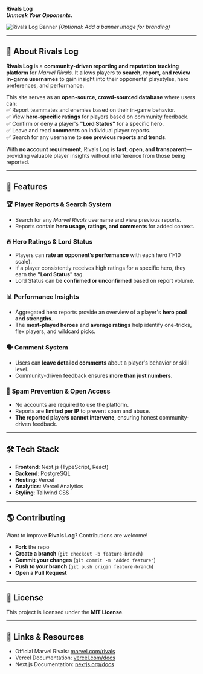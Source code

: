 

**Rivals Log**  
**_Unmask Your Opponents._**  

![Rivals Log Banner](https://image-url.com) *(Optional: Add a banner image for branding)*  

---

## **📌 About Rivals Log**  
**Rivals Log** is a **community-driven reporting and reputation tracking platform** for *Marvel Rivals*. It allows players to **search, report, and review in-game usernames** to gain insight into their opponents' playstyles, hero preferences, and performance.  

This site serves as an **open-source, crowd-sourced database** where users can:  
✅ Report teammates and enemies based on their in-game behavior.  
✅ View **hero-specific ratings** for players based on community feedback.  
✅ Confirm or deny a player's **"Lord Status"** for a specific hero.  
✅ Leave and read **comments** on individual player reports.  
✅ Search for any username to **see previous reports and trends**.  

With **no account requirement**, Rivals Log is **fast, open, and transparent**—providing valuable player insights without interference from those being reported.

---

## **🚀 Features**
### 🏆 **Player Reports & Search System**
- Search for any *Marvel Rivals* username and view previous reports.
- Reports contain **hero usage, ratings, and comments** for added context.

### 🔥 **Hero Ratings & Lord Status**
- Players can **rate an opponent’s performance** with each hero (1-10 scale).
- If a player consistently receives high ratings for a specific hero, they earn the **"Lord Status"** tag.
- Lord Status can be **confirmed or unconfirmed** based on report volume.

### 📊 **Performance Insights**
- Aggregated hero reports provide an overview of a player's **hero pool and strengths**.
- The **most-played heroes** and **average ratings** help identify one-tricks, flex players, and wildcard picks.

### 🗣 **Comment System**
- Users can **leave detailed comments** about a player's behavior or skill level.
- Community-driven feedback ensures **more than just numbers**.

### 🚫 **Spam Prevention & Open Access**
- No accounts are required to use the platform.
- Reports are **limited per IP** to prevent spam and abuse.
- **The reported players cannot intervene**, ensuring honest community-driven feedback.

---

## **🛠 Tech Stack**
- **Frontend**: Next.js (TypeScript, React)
- **Backend**: PostgreSQL
- **Hosting**: Vercel
- **Analytics**: Vercel Analytics
- **Styling**: Tailwind CSS

---

## **🌎 Contributing**
Want to improve **Rivals Log**? Contributions are welcome!  
- **Fork** the repo  
- **Create a branch** (`git checkout -b feature-branch`)  
- **Commit your changes** (`git commit -m "Added feature"`)  
- **Push to your branch** (`git push origin feature-branch`)  
- **Open a Pull Request**  

---

## **📜 License**
This project is licensed under the **MIT License**.  

---

## **🔗 Links & Resources**
- Official Marvel Rivals: [marvel.com/rivals](https://marvel.com/rivals)  
- Vercel Documentation: [vercel.com/docs](https://vercel.com/docs)  
- Next.js Documentation: [nextjs.org/docs](https://nextjs.org/docs)  

